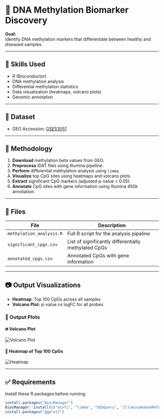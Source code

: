 
# 🧬 DNA Methylation Biomarker Discovery

**Goal:**  
Identify DNA methylation markers that differentiate between healthy and diseased samples.

---

## 🧠 Skills Used

- R (Bioconductor)
- DNA methylation analysis
- Differential methylation statistics
- Data visualization (heatmaps, volcano plots)
- Genomic annotation

---

## 📁 Dataset

- GEO Accession: [GSE53051](https://www.ncbi.nlm.nih.gov/geo/query/acc.cgi?acc=GSE53051)

---

## 🧪 Methodology

1. **Download** methylation beta values from GEO.
2. **Preprocess** IDAT files using Illumina pipeline.
3. **Perform** differential methylation analysis using `limma`.
4. **Visualize** top CpG sites using heatmaps and volcano plots.
5. **Extract** significant CpG markers (adjusted p-value < 0.05).
6. **Annotate** CpG sites with gene information using Illumina 450k annotation.

---

## 📂 Files

| File                      | Description                                           |
|---------------------------|-------------------------------------------------------|
| `methylation_analysis.R`  | Full R script for the analysis pipeline               |
| `significant_cpgs.csv`    | List of significantly differentially methylated CpGs |
| `annotated_cpgs.csv`      | Annotated CpGs with gene information                 |

---

## 📷 Output Visualizations

- **Heatmap:** Top 100 CpGs across all samples  
- **Volcano Plot:** p-value vs logFC for all probes
### 🧪 Output Plots

#### 🔥 Volcano Plot
![Volcano Plot](volcano.png)

#### 🧊 Heatmap of Top 100 CpGs
![Heatmap](heatmap.png)

---

## ✅ Requirements

Install these R packages before running:

```r
install.packages("BiocManager")
BiocManager::install(c("minfi", "limma", "GEOquery", "IlluminaHumanMethylation450kanno.ilmn12.hg19"))
install.packages("ggplot2")
